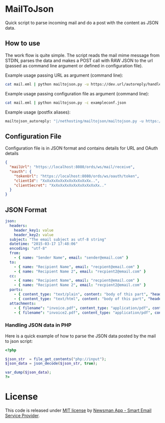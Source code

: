 # MailToJson

Quick script to parse incoming mail and do a post with the content as JSON data.

## How to use

The work flow is quite simple. The script reads the mail mime message from STDIN, parses
the data and makes a POST call with RAW JSON to the url (passed as command line argument or defined in configuration file).

Example usage passing URL as argument (command line):
```bash
cat mail.eml | python mailtojson.py -u https://dev.url/autoreply/handle.php
```

Example usage passing configuration file as argument (command line):
```bash
cat mail.eml | python mailtojson.py -c exampleconf.json
```

Example usage (postfix aliases):
```bash
mailtojson_autoreply: "|/nethosting/mailtojson/mailtojson.py -u https://dev.url/autoreply/handle.php"
```
## Configuration File

Configuration file is in JSON format and contains details for URL and OAuth details
```json
{
  "mailUrl": "https://localhost:8080/ords/ws/mail/receive",
  "oauth": {
    "tokenUrl": "https://localhost:8080/ords/ws/oauth/token",
    "clientId": "XxXxXxXxXxXxXxXxXxXxXx..",
    "clientSecret": "XxXxXxXxXxXxXxXxXxXxXx.."
  }
}
```

## JSON Format

```yaml
json:
  headers:
    header_key1: value
    header_key2: value
  subject: "The email subject as utf-8 string"
  datetime: "2015-03-17 17:48:06"
  encoding: "utf-8"
  from:
    - { name: "Sender Name", email: "sender@email.com" }
  to:
    - { name: "Recipient Name", email: "recpient@email.com" }
    - { name: "Recipient Name 2", email: "recpient2@email.com" }
  cc:
    - { name: "Recipient Name", email: "recpient@email.com" }
    - { name: "Recipient Name 2", email: "recpient2@email.com" }
  parts:
    - { content_type: "text/plain", content: "body of this part", "headers": { "header_key1": value, "header_key2": value } }
    - { content_type: "text/html", content: "body of this part", "headers": { "header_key1": value, "header_key2": value } }
  attachments:
    - { filename": "invoice.pdf", content_type: "application/pdf", content: "base64 of binary data" }
    - { filename": "invoice2.pdf", content_type: "application/pdf", content: "base64 of binary data" }
```

### Handling JSON data in PHP

Here is a quick example of how to parse the JSON data posted by the mail to json script:

```php
<?php

$json_str  = file_get_contents("php://input");
$json_data = json_decode($json_str, true);

var_dump($json_data);
?>
```

# License

This code is released under [MIT license](https://github.com/Newsman/MailToJson/blob/master/LICENSE) by [Newsman App - Smart Email Service Provider](https://www.newsman.app).
